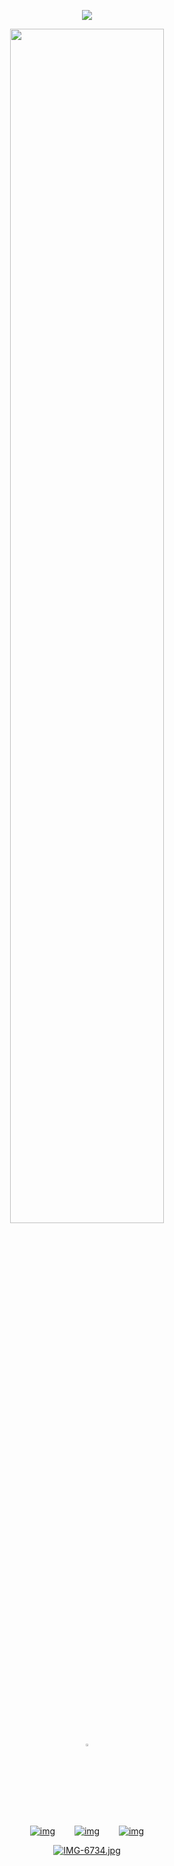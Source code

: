 
<p align="center" width="100%"> <img src="https://komarev.com/ghpvc/?username=callthedoctor&label=✦&color=140f06">



<p align="center" width="100%">
    <img width="70%" src="https://files.catbox.moe/6q8jzw.png">
    
</p>

<p align="center" width="100%"><img width="3%" src="https://files.catbox.moe/t016zc.webp">

<div id="header" align="center">


[![img](https://files.catbox.moe/7n5p4x.png)](https://rentry.co/williamfranklingraham)⠀⠀⠀[![img](https://files.catbox.moe/5i4y6p.png)‎](https://spacedogs.atabook.org/)⠀⠀⠀[![img](https://files.catbox.moe/r238p4.png)](https://pronouns.cc/@hanniballecter)

[![IMG-6734.jpg](https://i.postimg.cc/vT9N387T/IMG-6734.jpg)](https://postimg.cc/jnxcjbFY)
